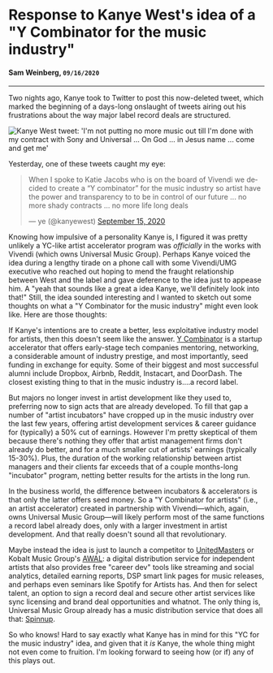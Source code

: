 # Response to Kanye West's idea of a "Y Combinator for the music industry"
#### Sam Weinberg, `09/16/2020`

---

Two nights ago, Kanye took to Twitter to post this now-deleted tweet, which marked the beginning of a days-long onslaught of tweets airing out his frustrations about the way major label record deals are structured.

<img src="https://i.imgur.com/8sCBy6L.png" alt="Kanye West tweet: 'I'm not putting no more music out till I'm done with my contract with Sony and Universal ... On God ... in Jesus name ... come and get me'">

Yesterday, one of these tweets caught my eye:

<blockquote class="twitter-tweet"><p lang="en" dir="ltr">When I spoke to Katie Jacobs who is on the board of Vivendi we decided to create a “Y combinator” for the music industry so artist have the power and transparency to to be in control of our future ... no more shady contracts ... no more life long deals</p>&mdash; ye (@kanyewest) <a href="https://twitter.com/kanyewest/status/1305977929180966913?ref_src=twsrc%5Etfw">September 15, 2020</a></blockquote> <script async src="https://platform.twitter.com/widgets.js" charset="utf-8"></script>

Knowing how impulsive of a personality Kanye is, I figured it was pretty unlikely a YC-like artist accelerator program was *officially* in the works with Vivendi (which owns Universal Music Group). Perhaps Kanye voiced the idea during a lengthy tirade on a phone call with some Vivendi/UMG executive who reached out hoping to mend the fraught relationship between West and the label and gave deference to the idea just to appease him. A "yeah that sounds like a great a idea Kanye, we'll definitely look into that!" Still, the idea sounded interesting and I wanted to sketch out some thoughts on what a "Y Combinator for the music industry" might even look like. Here are those thoughts:

If Kanye's intentions are to create a better, less exploitative industry model for artists, then this doesn't seem like the answer. [Y Combinator](https://en.wikipedia.org/wiki/Y_Combinator) is a startup accelerator that offers early-stage tech companies mentoring, networking, a considerable amount of industry prestige, and most importantly, seed funding in exchange for equity. Some of their biggest and most successful alumni include Dropbox, Airbnb, Reddit, Instacart, and DoorDash. The closest existing thing to that in the music industry is....a record label.

But majors no longer invest in artist development like they used to, preferring now to sign acts that are already developed. To fill that gap a number of "artist incubators" have cropped up in the music industry over the last few years, offering artist development services & career guidance for (typically) a 50% cut of earnings. However I'm pretty skeptical of them because there's nothing they offer that artist management firms don't already do better, and for a much smaller cut of artists' earnings (typically 15-30%). Plus, the duration of the working relationship between artist managers and their clients far exceeds that of a couple months-long "incubator" program, netting better results for the artists in the long run.

In the business world, the difference between incubators & accelerators is that only the latter offers seed money. So a "Y Combinator for artists" (i.e., an artist accelerator) created in partnership with Vivendi—which, again, owns Universal Music Group—will likely perform most of the same functions a record label already does, only with a larger investment in artist development. And that really doesn't sound all that revolutionary.

Maybe instead the idea is just to launch a competitor to [UnitedMasters](https://unitedmasters.com/) or Kobalt Music Group's [AWAL](https://www.awal.com/): a digital distribution service for independent artists that also provides free "career dev" tools like streaming and social analytics, detailed earning reports, DSP smart link pages for music releases, and perhaps even seminars like Spotify for Artists has. And then for select talent, an option to sign a record deal and secure other artist services like sync licensing and brand deal opportunities and whatnot. The only thing is, Universal Music Group already has a music distribution service that does all that: [Spinnup](https://spinnup.com/uc/).

So who knows! Hard to say exactly what Kanye has in mind for this "YC for the music industry" idea, and given that it *is* Kanye, the whole thing might not even come to fruition. I'm looking forward to seeing how (or if) any of this plays out.